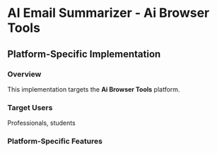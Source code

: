 # AI Email Summarizer - Ai Browser Tools

## Platform-Specific Implementation

### Overview
This implementation targets the **Ai Browser Tools** platform.

### Target Users
Professionals, students

### Platform-Specific Features

